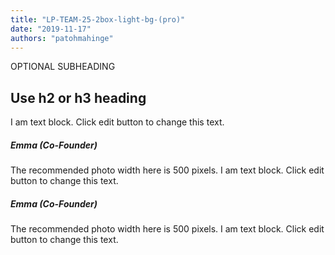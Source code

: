 ```yaml
---
title: "LP-TEAM-25-2box-light-bg-(pro)"
date: "2019-11-17"
authors: "patohmahinge"
---
```


OPTIONAL SUBHEADING

## Use h2 or h3 heading

I am text block. Click edit button to change this text.

##### Emma (Co-Founder)

The recommended photo width here is 500 pixels. I am text block. Click edit button to change this text.

##### Emma (Co-Founder)

The recommended photo width here is 500 pixels. I am text block. Click edit button to change this text.
